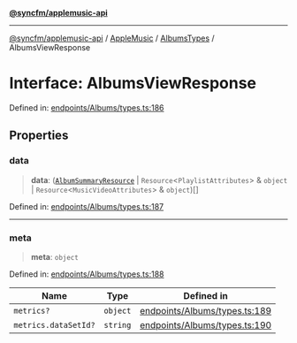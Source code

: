 [**@syncfm/applemusic-api**](../../../../../../README.md)

***

[@syncfm/applemusic-api](../../../../../../globals.md) / [AppleMusic](../../../README.md) / [AlbumsTypes](../README.md) / AlbumsViewResponse

# Interface: AlbumsViewResponse

Defined in: [endpoints/Albums/types.ts:186](https://github.com/sync-fm/applemusic-api/blob/9ff258d5e3837a0cb0f9914911c5614d92f344ed/src/endpoints/Albums/types.ts#L186)

## Properties

### data

> **data**: ([`AlbumSummaryResource`](../type-aliases/AlbumSummaryResource.md) \| `Resource`\<`PlaylistAttributes`\> & `object` \| `Resource`\<`MusicVideoAttributes`\> & `object`)[]

Defined in: [endpoints/Albums/types.ts:187](https://github.com/sync-fm/applemusic-api/blob/9ff258d5e3837a0cb0f9914911c5614d92f344ed/src/endpoints/Albums/types.ts#L187)

***

### meta

> **meta**: `object`

Defined in: [endpoints/Albums/types.ts:188](https://github.com/sync-fm/applemusic-api/blob/9ff258d5e3837a0cb0f9914911c5614d92f344ed/src/endpoints/Albums/types.ts#L188)

| Name | Type | Defined in |
| ------ | ------ | ------ |
| `metrics?` | `object` | [endpoints/Albums/types.ts:189](https://github.com/sync-fm/applemusic-api/blob/9ff258d5e3837a0cb0f9914911c5614d92f344ed/src/endpoints/Albums/types.ts#L189) |
| `metrics.dataSetId?` | `string` | [endpoints/Albums/types.ts:190](https://github.com/sync-fm/applemusic-api/blob/9ff258d5e3837a0cb0f9914911c5614d92f344ed/src/endpoints/Albums/types.ts#L190) |
